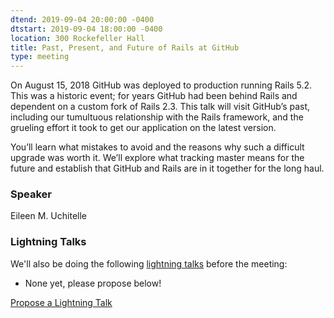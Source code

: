 ```yaml
---
dtend: 2019-09-04 20:00:00 -0400
dtstart: 2019-09-04 18:00:00 -0400
location: 300 Rockefeller Hall
title: Past, Present, and Future of Rails at GitHub
type: meeting
---
```

On August 15, 2018 GitHub was deployed to production running Rails 5.2. 
This was a historic event; for years GitHub had been behind Rails and 
dependent on a custom fork of Rails 2.3. This talk will visit GitHub’s 
past, including our tumultuous relationship with the Rails framework, 
and the grueling effort it took to get our application on the latest 
version.

You’ll learn what mistakes to avoid and the reasons why such a 
difficult upgrade was worth it. We’ll explore what tracking master 
means for the future and establish that GitHub and Rails are in it 
together for the long haul.
### Speaker ###

Eileen M. Uchitelle 
### Lightning Talks ###

We'll also be doing the
following [lightning talks](/lightning-talks.html) before the meeting:

* None yet, please propose below!


<a class="btn btn-default btn-hvopen"
  href="mailto:sean@dague.net?cc=matthias.a.johnson@gmail.com&subject=HV%20Open%20Lightning%20Talk%20Submission"
  role="button">Propose
  a Lightning Talk</a>
